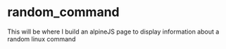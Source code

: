 # random_command
This will be where I build an alpineJS page to display information about a random linux command